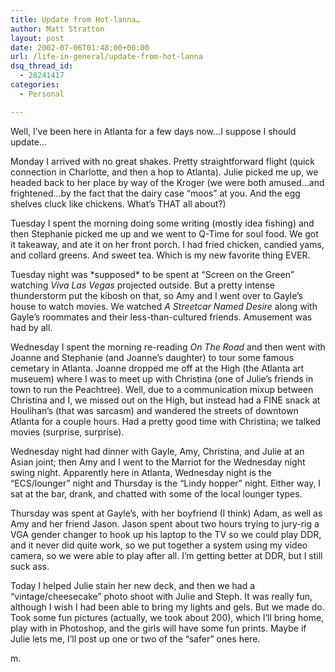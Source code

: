 ```yaml
---
title: Update from Hot-lanna…
author: Matt Stratton
layout: post
date: 2002-07-06T01:48:00+00:00
url: /life-in-general/update-from-hot-lanna
dsq_thread_id:
  - 28241417
categories:
  - Personal

---
```

Well, I&#8217;ve been here in Atlanta for a few days now&#8230;I suppose I should update&#8230;

Monday I arrived with no great shakes. Pretty straightforward flight (quick connection in Charlotte, and then a hop to Atlanta). Julie picked me up, we headed back to her place by way of the Kroger (we were both amused&#8230;and frightened&#8230;by the fact that the dairy case &#8220;moos&#8221; at you. And the egg shelves cluck like chickens. What&#8217;s THAT all about?)

Tuesday I spent the morning doing some writing (mostly idea fishing) and then Stephanie picked me up and we went to Q-Time for soul food. We got it takeaway, and ate it on her front porch. I had fried chicken, candied yams, and collard greens. And sweet tea. Which is my new favorite thing EVER.

Tuesday night was \*supposed\* to be spent at &#8220;Screen on the Green&#8221; watching _Viva Las Vegas_ projected outside. But a pretty intense thunderstorm put the kibosh on that, so Amy and I went over to Gayle&#8217;s house to watch movies. We watched _A Streetcar Named Desire_ along with Gayle&#8217;s roommates and their less-than-cultured friends. Amusement was had by all.

Wednesday I spent the morning re-reading _On The Road_ and then went with Joanne and Stephanie (and Joanne&#8217;s daughter) to tour some famous cemetary in Atlanta. Joanne dropped me off at the High (the Atlanta art museuem) where I was to meet up with Christina (one of Julie&#8217;s friends in town to run the Peachtree). Well, due to a communication mixup between Christina and I, we missed out on the High, but instead had a FINE snack at Houlihan&#8217;s (that was sarcasm) and wandered the streets of downtown Atlanta for a couple hours. Had a pretty good time with Christina; we talked movies (surprise, surprise).

Wednesday night had dinner with Gayle, Amy, Christina, and Julie at an Asian joint; then Amy and I went to the Marriot for the Wednesday night swing night. Apparently here in Atlanta, Wednesday night is the &#8220;ECS/lounger&#8221; night and Thursday is the &#8220;Lindy hopper&#8221; night. Either way, I sat at the bar, drank, and chatted with some of the local lounger types.

Thursday was spent at Gayle&#8217;s, with her boyfriend (I think) Adam, as well as Amy and her friend Jason. Jason spent about two hours trying to jury-rig a VGA gender changer to hook up his laptop to the TV so we could play DDR, and it never did quite work, so we put together a system using my video camera, so we were able to play after all. I&#8217;m getting better at DDR, but I still suck ass.

Today I helped Julie stain her new deck, and then we had a &#8220;vintage/cheesecake&#8221; photo shoot with Julie and Steph. It was really fun, although I wish I had been able to bring my lights and gels. But we made do. Took some fun pictures (actually, we took about 200), which I&#8217;ll bring home, play with in Photoshop, and the girls will have some fun prints. Maybe if Julie lets me, I&#8217;ll post up one or two of the &#8220;safer&#8221; ones here.

m.